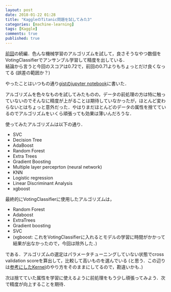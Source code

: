 ```yaml
---
layout: post
date: 2018-01-22 01:28
title: "KaggleのTitanic問題を試してみた3"
categories: [machine-learning]
tags: [Kaggle]
comments: true
published: true
---
```


[前回](/blog/2018/01/kaggle-second-trial/)の続編．色んな機械学習のアルゴリズムを試して，良さそうなやつ数個をVotingClassifierでアンサンブル学習して精度を出している．  
結論から言うと今回のスコアは0.72で，前回の0.71よりもちょっとだけ良くなってる (誤差の範囲か？)

やったことはいつもの通り[gistのjupyter notebook](https://gist.github.com/fhiyo/58efcfd245c238e00d0cd6eace911893)に書いた．

アルゴリズムを色々なものを試してみたものの，データの前処理の方は特に触っていないのでそんなに精度が上がることは期待していなかったが，ほとんど変わらないとはちょっと意外だった．やはりまだほとんどのデータの属性を捨てているのでアルゴリズムをいくら頑張っても効果は薄いんだろうな．

使ってみたアルゴリズムは以下の通り．

- SVC
- Decision Tree
- AdaBoost
- Random Forest
- Extra Trees
- Gradient Boosting
- Multiple layer perceprton (neural network)
- KNN
- Logistic regression
- Linear Discriminant Analysis
- xgboost

最終的にVotingClassifierに使用したアルゴリズムは，

- Random Forest
- Adaboost
- ExtraTrees
- Gradient boosting
- SVC
- (xgboost: これをVotingClassifierに入れるとモデルの学習に時間がかかって結果が出なかったので，今回は除外した．)

である．アルゴリズムの選定はパラメータチューニングしていない状態でcross validation scoreを算出して，比較して高いものを選んでいる (と思う．この辺りは[参考にしたKernel](https://www.kaggle.com/yassineghouzam/titanic-top-4-with-ensemble-modeling)のやり方をそのままにしてるので，勘違いかも．)


次は捨てていた属性を学習に使えるように前処理をもう少し頑張ってみよう．次で精度が向上することを期待．
